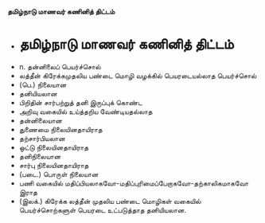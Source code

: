 **தமிழ்நாடு மாணவர் கணினித் திட்டம்**
- # தமிழ்நாடு மாணவர் கணினித் திட்டம்
- n. தன்னிலைப் பெயர்ச்சொல்
- லத்தீன் கிரேக்கமுதலிய பண்டை மொழி வழக்கில் பெயரடையல்லாத பெயர்ச்சொல்
- (பெ.) நிலையான
-  தனியியலான
- பிறிதின் சார்பற்றுத் தனி இருப்புக் கொண்ட
- அறிவு வகையில் உய்த்தறிய வேண்டியதல்லாத
- தன்னிலையான
- துணைமை  நிலையினதாயிராத
- தற்சார்பியலான
-   ஒட்டு நிலையினதாயிராத
- தனிநிலையான
- சார்பு நிலையினதாயிராத
- (படை.) பொருள் நிலையான
- பணி வகையில் மதிப்பியலாகவோ-மதிப்புரிமைப்பேறாகவோ-தற்காலிகமாகவோ இராத
- (இலக்.) கிரேக்க லத்தீன்    முதலிய பண்டை மொழிகள்  வகையில் பெயர்ச்சொற்களுள் பெயரடை  உட்படுத்தாத தனியியலான.


